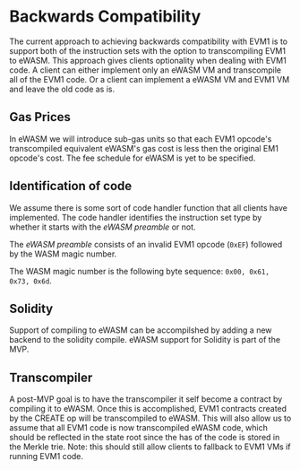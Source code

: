 # Backwards Compatibility
The current approach to achieving backwards compatibility with EVM1 is to
support both of the instruction sets with the option to transcompiling EVM1 to 
eWASM. This approach gives clients optionality when dealing with EVM1 code.
A client can either implement only an eWASM VM and transcompile all of the EVM1
code. Or a client can implement a eWASM VM and EVM1 VM and leave the old code as
is.

## Gas Prices
In eWASM we will introduce sub-gas units so that each EVM1 opcode's
transcompiled equivalent eWASM's gas cost is less then the original EM1 opcode's
cost. The fee schedule for eWASM is yet to be specified.

## Identification of code
We assume there is some sort of code handler function that all clients have 
implemented. The code handler identifies the instruction set type by whether it
starts with the *eWASM preamble* or not.

The *eWASM preamble* consists of an invalid EVM1 opcode (`0xEF`) followed by the WASM magic number.

The WASM magic number is the following byte sequence: `0x00, 0x61, 0x73, 0x6d`.

## Solidity
Support of compiling to eWASM can be accompilshed by adding a new backend to
the solidity compile. eWASM support for Solidity is part of the MVP.

## Transcompiler
A post-MVP goal is to have the transcompiler it self become a contract by
compiling it to eWASM. Once this is accomplished, EVM1 contracts created by 
the CREATE op will be transcompiled to eWASM. This will also allow us to assume
that all EVM1 code is now transcompiled eWASM code, which should be reflected
in the state root since the has of the code is stored in the Merkle trie. Note:
this should still allow clients to fallback to EVM1 VMs if running EVM1 code.
